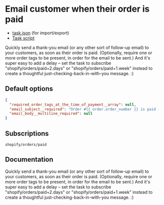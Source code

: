 # Email customer when their order is paid

* [task.json](../../tasks/email-customer-when-order-paid.json) (for import/export)
* [Task script](./script.liquid)

Quickly send a thank-you email (or any other sort of follow-up email) to your customers, as soon as their order is paid. (Optionally, require one or more order tags to be present, in order for the email to be sent.) And it's super easy to add a delay – set the task to subscribe "shopify/orders/paid+2.days" or "shopify/orders/paid+1.week" instead to create a thoughtful just-checking-back-in-with-you message. :)

## Default options

```json
{
  "required_order_tags_at_the_time_of_payment__array": null,
  "email_subject__required": "Order #{{ order.order_number }} is paid - thank you!",
  "email_body__multiline_required": null
}
```

## Subscriptions

```liquid
shopify/orders/paid
```

## Documentation

Quickly send a thank-you email (or any other sort of follow-up email) to your customers, as soon as their order is paid. (Optionally, require one or more order tags to be present, in order for the email to be sent.) And it's super easy to add a delay – set the task to subscribe "shopify/orders/paid+2.days" or "shopify/orders/paid+1.week" instead to create a thoughtful just-checking-back-in-with-you message. :)
